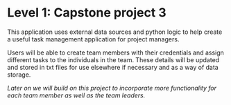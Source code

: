 # Level 1: Capstone project 3

This application uses external data sources and python logic to help create a useful task management application for project managers.

Users will be able to create team members with their credentials and assign different tasks to the individuals in the team. 
These details will be updated and stored in txt files for use elsewhere if necessary and as a way of data storage.

*Later on we will build on this project to incorporate more functionality for each team member as well as the team leaders.*

